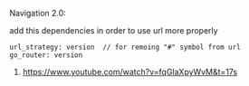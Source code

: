 Navigation 2.0:

add this dependencies in order to use url more properly

    url_strategy: version  // for remoing "#" symbol from url
    go_router: version


1. https://www.youtube.com/watch?v=fqGlaXpyWvM&t=17s